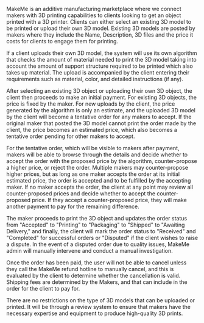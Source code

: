MakeMe is an additive manufacturing marketplace where we connect makers with 3D printing capabilities to clients looking to get an object printed with a 3D printer. Clients can either select an existing 3D model to be printed or upload their own 3D model. Existing 3D models are posted by makers where they include the Name, Description, 3D files and the price it costs for clients to engage them for printing.

If a client uploads their own 3D model, the system will use its own algorithm that checks the amount of material needed to print the 3D model taking into account the amount of support structure required to be printed which also takes up material. The upload is accompanied by the client entering their requirements such as material, color, and detailed instructions (if any).

After selecting an existing 3D object or uploading their own 3D object, the client then proceeds to make an initial payment. For existing 3D objects, the price is fixed by the maker. For new uploads by the client, the price generated by the algorithm is only an estimate, and the uploaded 3D model by the client will become a tentative order for any makers to accept. If the original maker that posted the 3D model cannot print the order made by the client, the price becomes an estimated price, which also becomes a tentative order pending for other makers to accept.

For the tentative order, which will be visible to makers after payment, makers will be able to browse through the details and decide whether to accept the order with the proposed price by the algorithm, counter-propose a higher price, or reject the order. Multiple makers may counter-propose higher prices, but as long as one maker accepts the order at its initial estimated price, the order is accepted and to be fulfilled by the accepting maker. If no maker accepts the order, the client at any point may review all counter-proposed prices and decide whether to accept the counter-proposed price. If they accept a counter-proposed price, they will make another payment to pay for the remaining difference.

The maker proceeds to print the 3D object and updates the order status from "Accepted" to "Printing" to "Packaging" to "Shipped" to "Awaiting Delivery," and finally, the client will mark the order status to "Received" and "Completed" for successful orders or "Disputed" if the client wishes to raise a dispute. In the event of a disputed order due to quality issues, MakeMe admin will manually intervene and conduct a manual investigation.

Once the order has been paid, the user will not be able to cancel unless they call the MakeMe refund hotline to manually cancel, and this is evaluated by the client to determine whether the cancellation is valid. Shipping fees are determined by the Makers, and that can include in the order for the client to pay for.

There are no restrictions on the type of 3D models that can be uploaded or printed. It will be through a review system to ensure that makers have the necessary expertise and equipment to produce high-quality 3D prints.
